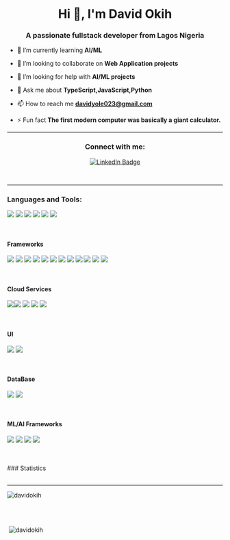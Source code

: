 <h1 align="center">Hi 👋, I'm David Okih</h1>
<h3 align="center">A passionate fullstack developer from Lagos Nigeria</h3>

- 🌱 I’m currently learning **AI/ML**

- 👯 I’m looking to collaborate on **Web Application projects**

- 🤝 I’m looking for help with **AI/ML projects**

- 💬 Ask me about **TypeScript,JavaScript,Python**

- 📫 How to reach me **davidyole023@gmail.com**

- ⚡ Fun fact **The first modern computer was basically a giant calculator.**

---

<h3 align="center">Connect with me:</h3>
<p align="center">
<a href="https://www.linkedin.com/in/david-okih" target="blank"><img src="https://img.shields.io/badge/LinkedIn-blue?style=for-the-badge&logo=linkedin&logoColor=white" alt="LinkedIn Badge"/></a>
</p>
<br />

---

<h3 align="left">Languages and Tools:</h3>
<p>
  <img src="https://img.shields.io/badge/css3-%231572B6.svg?style=for-the-badge&logo=css3&logoColor=white"/> <img src="ttps://img.shields.io/badge/-GraphQL-E10098?style=for-the-badge&logo=graphql&logoColor=white"/> <img src="https://img.shields.io/badge/html5-%23E34F26.svg?style=for-the-badge&logo=html5&logoColor=white"/> <img src="https://img.shields.io/badge/javascript-%23323330.svg?style=for-the-badge&logo=javascript&logoColor=%23F7DF1E"/> <img src="https://img.shields.io/badge/python-3670A0?style=for-the-badge&logo=python&logoColor=ffdd54"/> <img src="https://img.shields.io/badge/typescript-%23007ACC.svg?style=for-the-badge&logo=typescript&logoColor=white"/>
</p>

<br />
<h4>Frameworks</h4>
<p>
  <img src="https://img.shields.io/badge/tailwindcss-%2338B2AC.svg?style=for-the-badge&logo=tailwind-css&logoColor=white"/> <img src="https://img.shields.io/badge/redux-%23593d88.svg?style=for-the-badge&logo=redux&logoColor=white"/> <img src="https://img.shields.io/badge/node.js-6DA55F?style=for-the-badge&logo=node.js&logoColor=white"/> <img src="https://img.shields.io/badge/react-%2320232a.svg?style=for-the-badge&logo=react&logoColor=%2361DAFB"/> <img src="https://img.shields.io/badge/NPM-%23CB3837.svg?style=for-the-badge&logo=npm&logoColor=white"/> <img src="https://img.shields.io/badge/MUI-%230081CB.svg?style=for-the-badge&logo=mui&logoColor=white"/> <img src="https://img.shields.io/badge/JWT-black?style=for-the-badge&logo=JSON%20web%20tokens"/> <img src="https://img.shields.io/badge/express.js-%23404d59.svg?style=for-the-badge&logo=express&logoColor=%2361DAFB"/> <img src="https://img.shields.io/badge/chart.js-F5788D.svg?style=for-the-badge&logo=chart.js&logoColor=white"/> <img src="https://img.shields.io/badge/-React%20Query-FF4154?style=for-the-badge&logo=react%20query&logoColor=white"/> <img src="https://img.shields.io/badge/vite-%23646CFF.svg?style=for-the-badge&logo=vite&logoColor=white"/> <img src="https://img.shields.io/badge/vuejs-%2335495e.svg?style=for-the-badge&logo=vuedotjs&logoColor=%234FC08D"/>
</p>
<br />
<h4>Cloud Services</h4>
<p>
  <img src="https://img.shields.io/badge/vercel-%23000000.svg?style=for-the-badge&logo=vercel&logoColor=white"/><img src="https://img.shields.io/badge/Render-%46E3B7.svg?style=for-the-badge&logo=render&logoColor=white"/> <img src="https://img.shields.io/badge/heroku-%23430098.svg?style=for-the-badge&logo=heroku&logoColor=white"/> <img src="https://img.shields.io/badge/GoogleCloud-%234285F4.svg?style=for-the-badge&logo=google-cloud&logoColor=white"/> <img src="https://img.shields.io/badge/AWS-%23FF9900.svg?style=for-the-badge&logo=amazon-aws&logoColor=white"/>
</p>

<br />
<h4>UI</h4>
<p>
  <img src="https://img.shields.io/badge/figma-%23F24E1E.svg?style=for-the-badge&logo=figma&logoColor=white"/> <img src="https://img.shields.io/badge/Adobe%20XD-470137?style=for-the-badge&logo=Adobe%20XD&logoColor=#FF61F6"/>
</p>
<br />
<h4>DataBase</h4>
<p>
  <img src="https://img.shields.io/badge/MongoDB-%234ea94b.svg?style=for-the-badge&logo=mongodb&logoColor=white"/>  <img src="https://img.shields.io/badge/Firebase-039BE5?style=for-the-badge&logo=Firebase&logoColor=white"/>
</p>
<br />
<h4>ML/AI Frameworks</h4>
<p>
  <img src="https://img.shields.io/badge/Matplotlib-%23ffffff.svg?style=for-the-badge&logo=Matplotlib&logoColor=black"/> <img src="https://img.shields.io/badge/numpy-%23013243.svg?style=for-the-badge&logo=numpy&logoColor=white"/> <img src="https://img.shields.io/badge/pandas-%23150458.svg?style=for-the-badge&logo=pandas&logoColor=white"/> <img src="https://img.shields.io/badge/scikit--learn-%23F7931E.svg?style=for-the-badge&logo=scikit-learn&logoColor=white"/> 
</p>
<br />
<br />
### Statistics
<br />
<br />

---

<p><img align="center" src="https://github-readme-stats.vercel.app/api/top-langs?username=davidokih&show_icons=true&locale=en&layout=compact&theme=vision-friendly-dark" alt="davidokih" /></p>
<br />
<br />

<p>&nbsp;<img align="center" src="https://github-readme-stats.vercel.app/api?username=davidokih&show_icons=true&locale=en&layout=compact&theme=vision-friendly-dark" alt="davidokih" /></p>
